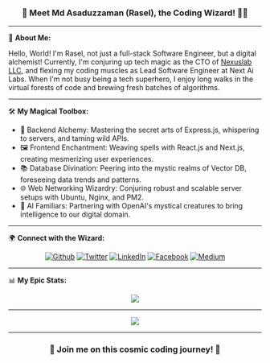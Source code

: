 ### <div align="center">🌟 Meet Md Asaduzzaman (Rasel), the Coding Wizard! 🧙‍♂️</div>

---

🚀 **About Me:**

Hello, World! I'm Rasel, not just a full-stack Software Engineer, but a digital alchemist! Currently, I'm conjuring up tech magic as the CTO of [Nexuslab LLC](https://nexuslab.net), and flexing my coding muscles as Lead Software Engineer at Next Ai Labs. When I'm not busy being a tech superhero, I enjoy long walks in the virtual forests of code and brewing fresh batches of algorithms.

---

🛠️ **My Magical Toolbox:**

- 🧪 Backend Alchemy: Mastering the secret arts of Express.js, whispering to servers, and taming wild APIs.
- 🖼️ Frontend Enchantment: Weaving spells with React.js and Next.js, creating mesmerizing user experiences.
- 📚 Database Divination: Peering into the mystic realms of Vector DB, foreseeing data trends and patterns.
- 🌐 Web Networking Wizardry: Conjuring robust and scalable server setups with Ubuntu, Nginx, and PM2.
- 🤖 AI Familiars: Partnering with OpenAI's mystical creatures to bring intelligence to our digital domain.

---

🌍 **Connect with the Wizard:**

<div align="center">

[![Github](https://img.shields.io/badge/github-%2324292e.svg?&style=for-the-badge&logo=github&logoColor=white)](https://github.com/rasel-gen)
[![Twitter](https://img.shields.io/badge/twitter-%2300acee.svg?&style=for-the-badge&logo=twitter&logoColor=white)](https://twitter.com/raselmeta)
[![LinkedIn](https://img.shields.io/badge/linkedin-%231E77B5.svg?&style=for-the-badge&logo=linkedin&logoColor=white)](https://linkedin.com/in/profrasel)
[![Facebook](https://img.shields.io/badge/facebook-%232E87FB.svg?&style=for-the-badge&logo=facebook&logoColor=white)](https://www.facebook.com/asadrasel24)
[![Medium](https://img.shields.io/badge/medium-%23292929.svg?&style=for-the-badge&logo=medium&logoColor=white)](https://medium.com/profrasel)

</div>

---

📊 **My Epic Stats:**

<div align="center">
<img src="https://github-readme-stats.vercel.app/api?username=rasel-gen&show_icons=true&count_private=true&hide_border=true" align="center" />
</div>

---

<div align="center">
<img src="https://komarev.com/ghpvc/?username=rasel-gen&&style=flat-square" align="center" />
</div>

---

### <div align="center">🌌 Join me on this cosmic coding journey! 🌌</div>
